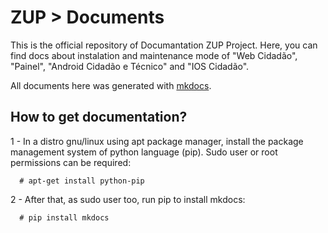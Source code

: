 # ZUP > Documents 

This is the official repository of Documantation ZUP Project. Here, you can find docs about instalation and maintenance mode of "Web Cidadão", "Painel", "Android Cidadão e Técnico" and "IOS Cidadão".

All documents here was generated with [mkdocs](http://www.mkdocs.org). 

## How to get documentation? 

1 - In a distro gnu/linux using apt package manager, install the package management system of python language (pip). Sudo user or root permissions can be required:

```
  # apt-get install python-pip
```
2 - After that, as sudo user too, run pip to install mkdocs:

```
  # pip install mkdocs
```

